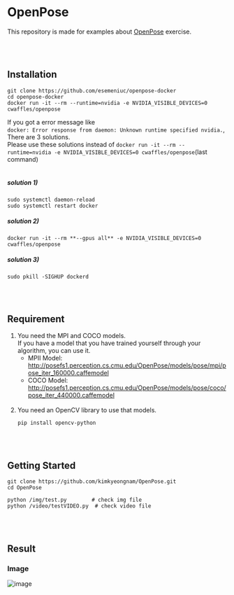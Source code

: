 # OpenPose
This repository is made for examples about [OpenPose](https://github.com/CMU-Perceptual-Computing-Lab/openpose) exercise.

<br><br>
## Installation
```
git clone https://github.com/esemeniuc/openpose-docker
cd openpose-docker
docker run -it --rm --runtime=nvidia -e NVIDIA_VISIBLE_DEVICES=0 cwaffles/openpose
```
If you got a error message like  
```docker: Error response from daemon: Unknown runtime specified nvidia.```, There are 3 solutions.  
Please use these solutions instead of ```docker run -it --rm --runtime=nvidia -e NVIDIA_VISIBLE_DEVICES=0 cwaffles/openpose```(last command)
<br><br>
##### solution 1)
```
sudo systemctl daemon-reload
sudo systemctl restart docker
```
##### solution 2)  
```docker run -it --rm **--gpus all** -e NVIDIA_VISIBLE_DEVICES=0 cwaffles/openpose```  
##### solution 3)  
```sudo pkill -SIGHUP dockerd```

<br><br>
## Requirement
1. You need the MPI and COCO models.  
   If you have a model that you have trained yourself through your algorithm, you can use it.
   * MPII Model: http://posefs1.perception.cs.cmu.edu/OpenPose/models/pose/mpi/pose_iter_160000.caffemodel
   * COCO Model: http://posefs1.perception.cs.cmu.edu/OpenPose/models/pose/coco/pose_iter_440000.caffemodel
   <br>
2. You need an OpenCV library to use that models.
   ```
   pip install opencv-python
   ```

<br><br>
## Getting Started
```
git clone https://github.com/kimkyeongnam/OpenPose.git
cd OpenPose

python /img/test.py        # check img file
python /video/testVIDEO.py  # check video file
```

<br><br>
## Result
### Image
![image](https://user-images.githubusercontent.com/38516906/74110804-df500480-4bd2-11ea-9137-ba5e597ff1a8.png)
